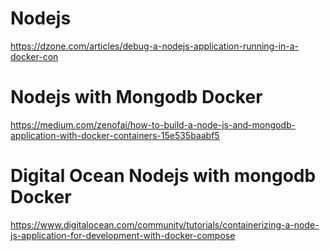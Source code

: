 # Nodejs

https://dzone.com/articles/debug-a-nodejs-application-running-in-a-docker-con

# Nodejs with Mongodb Docker
https://medium.com/zenofai/how-to-build-a-node-js-and-mongodb-application-with-docker-containers-15e535baabf5

# Digital Ocean Nodejs with mongodb Docker
https://www.digitalocean.com/community/tutorials/containerizing-a-node-js-application-for-development-with-docker-compose
